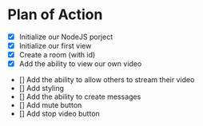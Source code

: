 # Plan of Action

- [x] Initialize our NodeJS porject 
- [x] Initialize our first view 
- [x] Create a room (with id)   
- [x] Add the ability to view our own video
- [] Add the ability to allow others to stream their video
- [] Add styling
- [] Add the ability to create messages
- [] Add mute button
- [] Add stop video button
